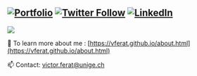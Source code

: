 
[![Portfolio](https://img.shields.io/badge/Portfolio-%23000000.svg?style=for-the-badge&logo=firefox&logoColor=#FF7139)](https://vferat.github.io/about.html)
[![Twitter Follow](https://img.shields.io/twitter/follow/ferat_victor?color=1DA1F2&logo=twitter&style=for-the-badge)](https://twitter.com/intent/follow?screen_name=ferat_victor)
[![LinkedIn](https://img.shields.io/badge/linkedin-%230077B5.svg?style=for-the-badge&logo=linkedin&logoColor=white)](https://www.linkedin.com/in/victor-ferat)
-------------------


<img align="center" src="https://github-readme-stats.vercel.app/api?username=vferat&show_icons=true&theme=transparent" />


🏡 To learn more about me : [https://vferat.github.io/about.html](https://vferat.github.io/about.html)

📫 Contact: <victor.ferat@unige.ch>
